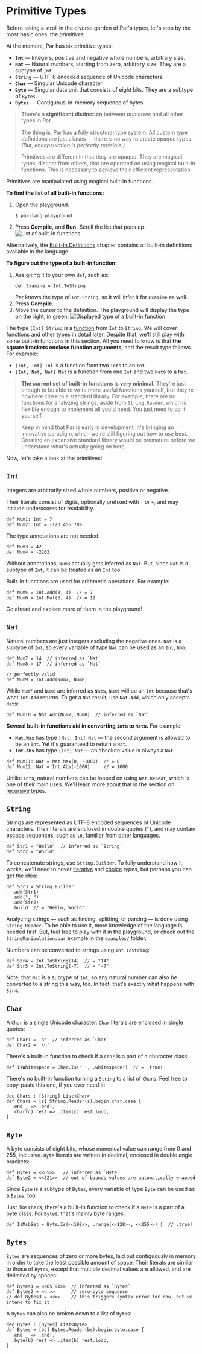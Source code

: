 # Primitive Types

Before taking a stroll in the diverse garden of Par's types, let's stop by the most basic ones:
the _primitives._

At the moment, Par has six primitive types:
- **`Int`** — Integers, positive and negative whole numbers, arbitrary size.
- **`Nat`** — Natural numbers, starting from zero, arbitrary size. They are a subtype of `Int`.
- **`String`** — UTF-8 encoded sequence of Unicode characters.
- **`Char`** — Singular Unicode character.
- **`Byte`** — Singular data unit that consists of eight bits. They are a subtype of `Bytes`.
- **`Bytes`** — Contiguous-in-memory sequence of bytes.

> There's a **significant distinction** between _primitives_ and all other types in Par.
>
> The thing is, Par has a fully structural type system. All custom type definitions are just
> aliases — there is no way to create opaque types. _(But, encapsulation is perfectly possible.)_
>
> Primitives are different in that they are opaque. They are magical types, distinct from others,
> that are operated on using magical built-in functions. This is necessary to achieve their
> efficient representation.

Primitives are manipulated using magical built-in functions.

**To find the list of all built-in functions:**

1. Open the playground.
   ```
   $ par-lang playground
   ```
2. Press **Compile,** and **Run.** Scroll the list that pops up.
   ![List of built-in functions](../images/strings_and_numbers_1.png)

Alternatively, the [Built-In Definitions](../builtin.md) chapter contains all built-in definitions
available in the language.

**To figure out the type of a built-in function:**

1. Assigning it to your own `def`, such as:
   ```par
   def Examine = Int.ToString
   ```
   Par knows the type of `Int.String`, so it will infer it for `Examine` as well.
2. Press **Compile.**
3. Move the cursor to the definition. The playground will display the type on the right,
   in green.
   ![Displayed type of a built-in function](../images/strings_and_numbers_2.png)

The type `[Int] String` is a [function](../types/function.md) from `Int` to `String`. We will cover
functions and other types in detail [later](../types.md). Despite that, we'll still play with
some built-in functions in this section. All you need to know is that
**the square brackets enclose function arguments,** and the result type follows. For example:
- `[Int, Int] Int` is a function from two `Int`s to an `Int`.
- `[Int, Nat, Nat] Nat` is a function from one `Int` and two `Nat`s to a `Nat`.

> **The current set of built-in functions is very minimal.** They're just enough to be able to
> write more useful functions yourself, but they're nowhere close to a standard library. For example,
> there are no functions for analyzing strings, aside from `String.Reader`, which is flexible enough
> to implement all you'd need. You just need to do it yourself.
>
> Keep in mind that Par is early in development. It's bringing an innovative paradigm, which we're
> still figuring out how to use best. Creating an expansive standard library would be premature
> before we understand what's actually going on here.

Now, let's take a look at the primitives!

## `Int`

Integers are arbitrarily sized whole numbers, positive or negative.

Their literals consist of digits, optionally prefixed with `-` or `+`, and may include underscores
for readability.

```par
def Num1: Int = 7
def Num2: Int = -123_456_789
```

The type annotations are not needed:

```par
def Num3 = 42
def Num4 = -2202
```

Without annotations, `Num3` actually gets inferred as `Nat`. But, since `Nat` is a
subtype of `Int`, it can be treated as an `Int` too.

Built-in functions are used for arithmetic operations. For example:

```par
def Num5 = Int.Add(3, 4)  // = 7
def Num6 = Int.Mul(3, 4)  // = 12
```

Go ahead and explore more of them in the playground!

## `Nat`

Natural numbers are just integers excluding the negative ones. `Nat` is a subtype of `Int`, so
every variable of type `Nat` can be used as an `Int`, too.

```par
def Num7 = 14  // inferred as `Nat`
def Num8 = 17  // inferred as `Nat`

// perfectly valid
def Num9 = Int.Add(Num7, Num8)
```

While `Num7` and `Num8` are inferred as `Nat`s, `Num9` will be an `Int` because that's what
`Int.Add` returns. To get a `Nat` result, use `Nat.Add`, which only accepts `Nat`s:

```par
def Num10 = Nat.Add(Num7, Num8)  // inferred as `Nat`
```

**Several built-in functions aid in converting `Int`s to `Nat`s.** For example:
- **`Nat.Max`** has type `[Nat, Int] Nat` — the second argument is allowed to be an `Int`.
  Yet it's guaranteed to return a `Nat`.
- **`Int.Abs`** has type `[Int] Nat` — an absolute value is always a `Nat`.

```par
def Num11: Nat = Nat.Max(0, -1000)  // = 0
def Num12: Nat = Int.Abs(-1000)     // = 1000
```

Unlike `Int`s, natural numbers can be looped on using `Nat.Repeat`, which is one of their main
uses. We'll learn more about that in the section on [recursive](../types/recursive.md) types.

## `String`

Strings are represented as UTF-8 encoded sequences of Unicode characters. Their literals are
enclosed in double quotes (`"`), and may contain escape sequences, such as `\n`, familiar from
other languages.

```par
def Str1 = "Hello"  // inferred as `String`
def Str2 = "World"
```

To concatenate strings, use `String.Builder`. To fully understand how it works, we'll need to
cover [iterative](../types/iterative.md) and [choice](../types/choice.md) types, but perhaps
you can get the idea:

```par
def Str3 = String.Builder
  .add(Str1)
  .add(", ")
  .add(Str2)
  .build  // = "Hello, World"
```

Analyzing strings — such as finding, splitting, or parsing — is done using `String.Reader`.
To be able to use it, more knowledge of the language is needed first. But, feel
free to play with it in the playground, or check out the `StringManipulation.par` example in
the `examples/` folder.

Numbers can be converted to strings using `Int.ToString`:

```par
def Str4 = Int.ToString(14)  // = "14"
def Str5 = Int.ToString(-7)  // = "-7"
```

Note, that `Nat` is a subtype of `Int`, so any natural number can also be converted to a string
this way, too. In fact, that's exactly what happens with `Str4`.

## `Char`

A `Char` is a single Unicode character. `Char` literals are enclosed in single quotes:

```par
def Char1 = 'a'  // inferred as `Char`
def Char2 = '\n'
```

There's a built-in function to check if a `Char` is a part of a character class:

```par
def IsWhitespace = Char.Is(' ', .whitespace!)  // = .true!
```

There's no built-in function turning a `String` to a list of `Char`s. Feel free to
copy-paste this one, if you ever need it:

```par
dec Chars : [String] List<Char>
def Chars = [s] String.Reader(s).begin.char.case {
  .end _ => .end!,
  .char(c) rest => .item(c) rest.loop,
}
```

## `Byte`

A byte consists of eight bits, whose numerical value can range from 0 and 255, inclusive. `Byte`
literals are written in decimal, enclosed in double angle brackets:

```par
def Byte1 = <<65>>   // inferred as `Byte`
def Byte2 = <<321>>  // out-of-bounds values are automatically wrapped
```

Since `Byte` is a subtype of `Bytes`, every variable of type `Byte` can be used as a `Bytes`, too.

Just like `Char`s, there's a built-in function to check if a `Byte` is a part of a byte class. For `Byte`s, that's mainly byte ranges:

```par
def IsMsbSet = Byte.Is(<<192>>, .range(<<128>>, <<255>>)!)  // .true!
```

## `Bytes`

`Bytes` are sequences of zero or more bytes, laid out contiguously in memory in order to take the least possible amount of space. Their literals are similar to those of `Byte`s, except
that multiple decimal values are allowed, and are delimited by spaces:

```par
def Bytes1 = <<65 91>>  // inferred as `Bytes`
def Bytes2 = << >>      // zero-byte sequence
// def Bytes3 = <<>>    // This triggers syntax error for now, but we intend to fix it
```

A `Bytes` can also be broken down to a list of `Byte`s:

```par
dec Bytes : [Bytes] List<Byte>
def Bytes = [bs] Bytes.Reader(bs).begin.byte.case {
  .end _ => .end!,
  .byte(b) rest => .item(b) rest.loop,
}
```
